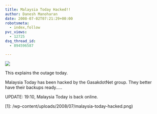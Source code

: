 ```yaml
---
title: Malaysia Today Hacked!!
author: Danesh Manoharan
date: 2008-07-02T07:21:29+00:00
robotsmeta:
  - index,follow
pvc_views:
  - 12725
dsq_thread_id:
  - 894596587

---
```

![](/wp-content/uploads/2008/07/malaysia-today-hacked-500x429.png)

This explains the outage today.

Malaysia Today has been hacked by the GasakdotNet group. They better have their backups ready.....

UPDATE: 19:10, Malaysia Today is back online.

 [1]: /wp-content/uploads/2008/07/malaysia-today-hacked.png)